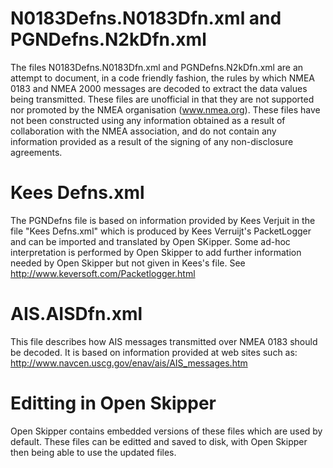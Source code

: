 
# N0183Defns.N0183Dfn.xml and PGNDefns.N2kDfn.xml

The files N0183Defns.N0183Dfn.xml and PGNDefns.N2kDfn.xml are an attempt to document, in a code friendly fashion, the rules by which NMEA 0183 and NMEA 2000 messages are decoded to extract the data values being transmitted. These files are unofficial in that they are not supported nor promoted by the NMEA organisation (www.nmea.org). These files have not been constructed using any information obtained as a result of collaboration with the NMEA association, and do not contain any information provided as a result of the signing of any non-disclosure agreements.

# Kees Defns.xml

The PGNDefns file is based on information provided by Kees Verjuit in the file "Kees Defns.xml" which is produced by Kees Verruijt's PacketLogger and can be imported and translated by Open SKipper. Some ad-hoc interpretation is performed by Open Skipper to add further information needed by Open Skipper but not given in Kees's file. See http://www.keversoft.com/Packetlogger.html

# AIS.AISDfn.xml

This file describes how AIS messages transmitted over NMEA 0183 should be decoded. It is based on information provided at web sites such as:
http://www.navcen.uscg.gov/enav/ais/AIS_messages.htm


# Editting in Open Skipper

Open Skipper contains embedded versions of these files which are used by default. These files can be editted and saved to disk, with Open Skipper then being able to use the updated files.
